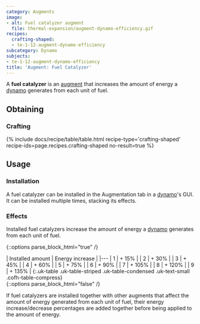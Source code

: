 ```yaml
---
category: Augments
image:
- alt: Fuel catalyzer augment
  file: thermal-expansion/augment-dynamo-efficiency.gif
recipes:
  crafting-shaped:
  - te-1-12-augment-dynamo-efficiency
subcategory: Dynamo
subjects:
- te-1-12-augment-dynamo-efficiency
title: 'Augment: Fuel Catalyzer'
---
```


A **fuel catalyzer** is an [augment](../augments/) that increases the amount
of energy a [dynamo](../dynamos/) generates from each unit of fuel.


Obtaining
---------

### Crafting
{% include docs/recipe/table/table.html recipe-type='crafting-shaped' recipe-ids=page.recipes.crafting-shaped no-result=true %}


Usage
-----

### Installation
A fuel catalyzer can be installed in the Augmentation tab in a
[dynamo](../dynamos/)'s GUI. It can be installed multiple times, stacking its
effects.

### Effects
Installed fuel catalyzers increase the amount of energy a
[dynamo](../dynamos/) generates from each unit of fuel.

{::options parse_block_html="true" /}
<div class="uk-overflow-container">
| Installed amount | Energy increase |
|---
| 1 | + 15% |
| 2 | + 30% |
| 3 | + 45% |
| 4 | + 60% |
| 5 | + 75% |
| 6 | + 90% |
| 7 | + 105% |
| 8 | + 120% |
| 9 | + 135% |
{:.uk-table .uk-table-striped .uk-table-condensed .uk-text-small .cofh-table-compress}
</div>
{::options parse_block_html="false" /}

If fuel catalyzers are installed together with other augments that affect the
amount of energy generated from each unit of fuel, their energy
increase/decrease percentages are added together before being applied to the
amount of energy.
